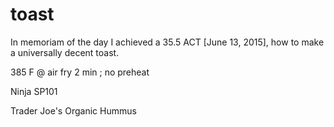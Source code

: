# toast

In memoriam of the day I achieved a 35.5 ACT [June 13, 2015],
how to make a universally decent toast. 

385 F @ air fry 2 min ; no preheat

Ninja SP101

Trader Joe's Organic Hummus
